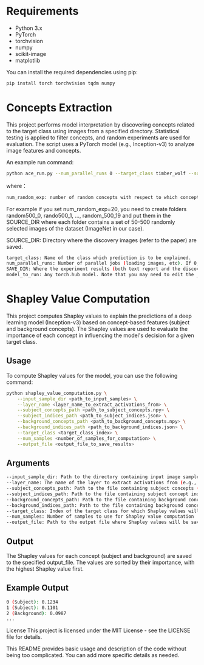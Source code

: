# Requirements

- Python 3.x
- PyTorch
- torchvision
- numpy
- scikit-image
- matplotlib

You can install the required dependencies using pip:

```bash
pip install torch torchvision tqdm numpy
```


# Concepts Extraction

This project performs model interpretation by discovering concepts related to the target class using images from a specified directory. Statistical testing is applied to filter concepts, and random experiments are used for evaluation. The script uses a PyTorch model (e.g., Inception-v3) to analyze image features and concepts.

An example run command:

```bash
python ace_run.py --num_parallel_runs 0 --target_class timber_wolf --source_dir SOURCE_DIR_foreground --working_dir SAVE_DIR --model_to_run inception_v3 --labels_path imagenet_class_index.json --feature_names Mixed_7c --num_random_exp 20 --max_imgs 50 --min_imgs 30
```
where：
```bash
num_random_exp: number of random concepts with respect to which concept-activaion-vectors
```
For example if you set num_random_exp=20, you need to create folders random500_0, rando500_1, ..., random_500_19 and put them in the SOURCE_DIR where each folder contains a set of 50-500 randomly selected images of the dataset (ImageNet in our case).

SOURCE_DIR: Directory where the discovery images (refer to the paper) are saved. 

```bash
target_class: Name of the class which prediction is to be explained.
num_parallel_runs: Number of parallel jobs (loading images, etc). If 0, parallel processing is deactivated.
SAVE_DIR: Where the experiment results (both text report and the discovered concept examples) are saved.
model_to_run: Any torch.hub model. Note that you may need to edit the _get_gradients function in CICE.py.
```

# Shapley Value Computation

This project computes Shapley values to explain the predictions of a deep learning model (Inception-v3) based on concept-based features (subject and background concepts). The Shapley values are used to evaluate the importance of each concept in influencing the model's decision for a given target class.

## Usage

To compute Shapley values for the model, you can use the following command:
```bash
python shapley_value_computation.py \
    --input_sample_dir <path_to_input_samples> \
    --layer_name <layer_name_to_extract_activations_from> \
    --subject_concepts_path <path_to_subject_concepts.npy> \
    --subject_indices_path <path_to_subject_indices.json> \
    --background_concepts_path <path_to_background_concepts.npy> \
    --background_indices_path <path_to_background_indices.json> \
    --target_class <target_class_index> \
    --num_samples <number_of_samples_for_computation> \
    --output_file <output_file_to_save_results>
```
## Arguments
```bash
--input_sample_dir: Path to the directory containing input image samples.
--layer_name: The name of the layer to extract activations from (e.g., 'Mixed_7c').
--subject_concepts_path: Path to the file containing subject concepts (in .npy format).
--subject_indices_path: Path to the file containing subject concept indices (in .json format).
--background_concepts_path: Path to the file containing background concepts (in .npy format).
--background_indices_path: Path to the file containing background concept indices (in .json format).
--target_class: Index of the target class for which Shapley values will be computed.
--num_samples: Number of samples to use for Shapley value computation .
--output_file: Path to the output file where Shapley values will be saved.
```
## Output
The Shapley values for each concept (subject and background) are saved to the specified output_file. The values are sorted by their importance, with the highest Shapley value first.

## Example Output
```bash
0 (Subject): 0.1234
1 (Subject): 0.1101
2 (Background): 0.0987
...
```
License
This project is licensed under the MIT License - see the LICENSE file for details.

This README provides basic usage and description of the code without being too complicated. You can add more specific details as needed.
